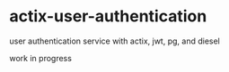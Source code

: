 # actix-user-authentication
user authentication service with actix, jwt, pg, and diesel 

work in progress
